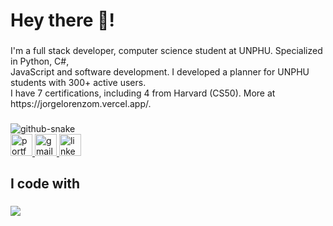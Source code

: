 <h1 align="left">Hey there 👋!</h1>

###

<p align="left">I'm a full stack developer, computer science student at UNPHU. Specialized in Python, C#,<br>JavaScript and software development. I developed a planner for UNPHU students with 300+ active users.<br>I have 7 certifications, including 4 from Harvard (CS50). More at https://jorgelorenzom.vercel.app/.</p>

###

<picture>
  <source media="(prefers-color-scheme: dark)" srcset="https://raw.githubusercontent.com/JorgelRight34/JorgelRight34/output/github-snake-dark.svg" />
  <source media="(prefers-color-scheme: light)" srcset="https://raw.githubusercontent.com/JorgelRight34/JorgelRight34/output/github-snake.svg" />
  <img alt="github-snake" src="https://raw.githubusercontent.com/JorgelRight34/JorgelRight34/output/github-snake.svg" />
</picture>


<div align="left">
   <a href="https://jorgelorenzom.vercel.app" target="_blank">
    <img src="https://img.shields.io/badge/Portfolio-ffffff?style=for-the-badge&logo=J&logoColor=black" height="35" alt="portfolio logo" />
  </a>
  <a href="mailto:jorge.elm30@gmail.com" target="_blank">
    <img src="https://img.shields.io/static/v1?message=Gmail&logo=gmail&label=&color=D14836&logoColor=white&labelColor=&style=for-the-badge" height="35" alt="gmail logo"  />
  </a>
  <a href="https://linkedin.com/in/jorge-lorenzo-aa79042a7/" target="_blank">
    <img src="https://img.shields.io/static/v1?message=LinkedIn&logo=linkedin&label=&color=0077B5&logoColor=white&labelColor=&style=for-the-badge" height="35" alt="linkedin logo"  />
  </a>
</div>

###

<h2 align="left">I code with</h2>

###

<div align="left">
 <img src="https://skillicons.dev/icons?i=python,cs,javascript,typescript,django,net,flask,react,angular,express,redux,nodejs" />
</div>

###

